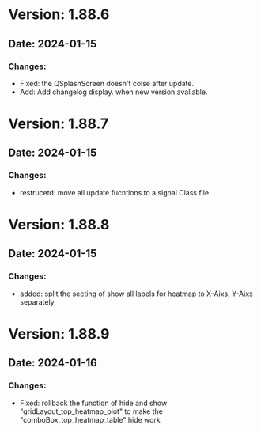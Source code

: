 # Version: 1.88.6
## Date: 2024-01-15
### Changes:
- Fixed: the QSplashScreen doesn't colse after update.
- Add: Add changelog display. when new version avaliable.

# Version: 1.88.7
## Date: 2024-01-15
### Changes:
- restrucetd: move all update fucntions to a signal Class file

# Version: 1.88.8
## Date: 2024-01-15
### Changes:
- added: split the seeting of show all labels for heatmap to X-Aixs, Y-Aixs separately

# Version: 1.88.9
## Date: 2024-01-16
### Changes:
- Fixed: rollback the function of hide and show "gridLayout_top_heatmap_plot" to make the "comboBox_top_heatmap_table" hide work